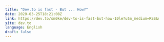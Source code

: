 ```yaml
---
title: "Dev.to is fast - But ... How?"
date: 2020-03-25T18:21:08Z
link: https://dev.to/sm0ke/dev-to-is-fast-but-how-10le?utm_medium=RSS&utm_source=news.12bit.vn
site: dev.to
language: English
draft: false
---
```

